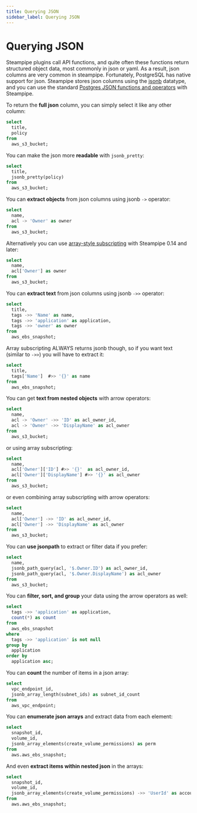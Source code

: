 ```yaml
---
title: Querying JSON 
sidebar_label: Querying JSON
---
```



# Querying JSON 
Steampipe plugins call API functions, and quite often these functions return structured object data, most commonly in json or yaml.  As a result, json columns are very common in steampipe.  Fortunately, PostgreSQL has native support for json.  Steampipe stores json columns using the [jsonb](https://www.postgresql.org/docs/14/datatype-json.html) datatype, and you can use the standard [Postgres JSON functions and operators](https://www.postgresql.org/docs/14/functions-json.html) with Steampipe.

To return the **full json** column, you can simply select it like any other column:
```sql
select
  title,
  policy
from
  aws_s3_bucket;
```

You can make the json more **readable** with `jsonb_pretty`:
```sql
select
  title,
  jsonb_pretty(policy)
from
  aws_s3_bucket;
```

You can **extract objects** from json columns using jsonb `->` operator:
```sql
select
  name,
  acl -> 'Owner' as owner
from
  aws_s3_bucket;
```

Alternatively you can use [array-style subscripting](https://www.postgresql.org/docs/14/datatype-json.html#JSONB-SUBSCRIPTING) with Steampipe 0.14 and later:
```sql
select
  name,
  acl['Owner'] as owner
from
  aws_s3_bucket;
```


You can **extract text** from json columns using jsonb `->>` operator:
```sql
select
  title,
  tags ->> 'Name' as name,
  tags ->> 'application' as application,
  tags ->> 'owner' as owner
from
  aws_ebs_snapshot;
```

Array subscripting ALWAYS returns jsonb though, so if you want text (similar to `->>`) you will have to extract it: 

```sql
select
  title,
  tags['Name']  #>> '{}' as name
from
  aws_ebs_snapshot;
```


You can get **text from nested objects** with arrow operators:
```sql
select
  name,
  acl -> 'Owner' ->> 'ID' as acl_owner_id,
  acl -> 'Owner' ->> 'DisplayName' as acl_owner
from
  aws_s3_bucket;
```

or using array subscripting:

```sql
select
  name,
  acl['Owner']['ID'] #>> '{}'  as acl_owner_id,
  acl['Owner']['DisplayName'] #>> '{}' as acl_owner
from
  aws_s3_bucket;
```

or even combining array subscripting with arrow operators:
```sql
select
  name,
  acl['Owner'] ->> 'ID' as acl_owner_id,
  acl['Owner'] ->> 'DisplayName' as acl_owner
from
  aws_s3_bucket;
```


You can **use jsonpath** to extract or filter data if you prefer:
```sql
select
  name,
  jsonb_path_query(acl, '$.Owner.ID') as acl_owner_id,
  jsonb_path_query(acl, '$.Owner.DisplayName') as acl_owner
from
  aws_s3_bucket;
```

You can **filter, sort, and group** your data using the arrow operators as well:
```sql
select
  tags ->> 'application' as application,
  count(*) as count
from
  aws_ebs_snapshot
where
  tags ->> 'application' is not null
group by
  application
order by
  application asc;
```

You can **count** the number of items in a json array:
```sql
select
  vpc_endpoint_id,
  jsonb_array_length(subnet_ids) as subnet_id_count
from
  aws_vpc_endpoint;
```

You can **enumerate json arrays** and extract data from each element:
```sql
select
  snapshot_id,
  volume_id,
  jsonb_array_elements(create_volume_permissions) as perm
from
  aws.aws_ebs_snapshot;
```


And even **extract items within nested json** in the arrays:

```sql
select
  snapshot_id,
  volume_id,
  jsonb_array_elements(create_volume_permissions) ->> 'UserId' as account_id
from
  aws.aws_ebs_snapshot;
```

